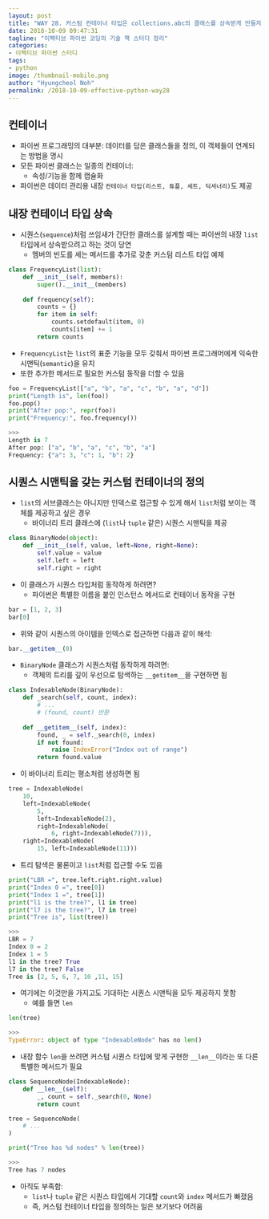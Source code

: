 ```yaml
---
layout: post
title: "WAY 28. 커스텀 컨테이너 타입은 collections.abc의 클래스를 상속받게 만들자"
date: 2018-10-09 09:47:31
tagline: "이펙티브 파이썬 코딩의 기술 책 스터디 정리"
categories:
- 이펙티브 파이썬 스터디
tags:
- python
image: /thumbnail-mobile.png
author: "Hyungcheol Noh"
permalink: /2018-10-09-effective-python-way28
---
```


## 컨테이너
- 파이썬 프로그래밍의 대부분: 데이터를 담은 클래스들을 정의, 이 객체들이 연계되는 방법을 명시
- 모든 파이썬 클래스는 일종의 컨테이너:
  - 속성/기능을 함께 캡슐화
- 파이썬은 데이터 관리용 내장 `컨테이너 타입(리스트, 튜플, 세트, 딕셔너리)`도 제공

## 내장 컨테이너 타입 상속
- 시퀀스(`sequence`)처럼 쓰임새가 간단한 클래스를 설계할 때는 파이썬의 내장 `list` 타입에서 상속받으려고 하는 것이 당연
  - 멤버의 빈도를 세는 메서드를 추가로 갖춘 커스텀 리스트 타입 예제
  
```python
class FrequencyList(list):
    def __init__(self, members):
        super().__init__(members)
        
    def frequency(self):
        counts = {}
        for item in self:
            counts.setdefault(item, 0)
            counts[item] += 1
        return counts
```

- `FrequencyList`는 `list`의 표준 기능을 모두 갖춰서 파이썬 프로그래머에게 익숙한 시맨틱(`semantic`)을 유지
- 또한 추가한 메서드로 필요한 커스텀 동작을 더할 수 있음

```python
foo = FrequencyList(["a", "b", "a", "c", "b", "a", "d"])
print("Length is", len(foo))
foo.pop()
print("After pop:", repr(foo))
print("Frequency:", foo.frequency())

>>>
Length is 7
After pop: ["a", "b", "a", "c", "b", "a"]
Frequency: {"a": 3, "c": 1, "b": 2}
```

## 시퀀스 시맨틱을 갖는 커스텀 컨테이너의 정의
- `list`의 서브클래스는 아니지만 인덱스로 접근할 수 있게 해서 `list`처럼 보이는 객체를 제공하고 싶은 경우
  - 바이너리 트리 클래스에 (`list`나 `tuple` 같은) 시퀀스 시맨틱을 제공

```python
class BinaryNode(object):
    def __init__(self, value, left=None, right=None):
        self.value = value
        self.left = left
        self.right = right
```

- 이 클래스가 시퀀스 타입처럼 동작하게 하려면?
  - 파이썬은 특별한 이름을 붙인 인스턴스 메서드로 컨테이너 동작을 구현

```python
bar = [1, 2, 3]
bar[0]
```

- 위와 같이 시퀀스의 아이템을 인덱스로 접근하면 다음과 같이 해석:

```python
bar.__getitem__(0)
```

- `BinaryNode` 클래스가 시퀀스처럼 동작하게 하려면:
  - 객체의 트리를 깊이 우선으로 탐색하는 `__getitem__`을 구현하면 됨

```python
class IndexableNode(BinaryNode):
    def _search(self, count, index):
        # ...
        # (found, count) 반환
        
    def __getitem__(self, index):
        found, _ = self._search(0, index)
        if not found:
            raise IndexError("Index out of range")
        return found.value
```

- 이 바이너리 트리는 평소처럼 생성하면 됨

```python
tree = IndexableNode(
    10,
    left=IndexableNode(
        5,
        left=IndexableNode(2),
        right=IndexableNode(
            6, right=IndexableNode(7))),
    right=IndexableNode(
        15, left=IndexableNode(11)))
```

- 트리 탐색은 물론이고 `list`처럼 접근할 수도 있음

```python
print("LBR =", tree.left.right.right.value)
print("Index 0 =", tree[0])
print("Index 1 =", tree[1])
print("l1 is the tree?", l1 in tree)
print("l7 is the tree?", l7 in tree)
print("Tree is", list(tree))

>>>
LBR = 7
Index 0 = 2
Index 1 = 5
l1 in the tree? True
l7 in the tree? False
Tree is [2, 5, 6, 7, 10 ,11, 15]
```

- 여기에는 이것만을 가지고도 기대하는 시퀀스 시맨틱을 모두 제공하지 못함
  - 예를 들면 `len`

```python
len(tree)

>>>
TypeError: object of type "IndexableNode" has no len()
```

- 내장 함수 `len`을 쓰려면 커스텀 시퀀스 타입에 맞게 구현한 `__len__`이라는 또 다른 특별한 메서드가 필요

```python
class SequenceNode(IndexableNode):
    def __len__(self):
        _, count = self._search(0, None)
        return count

tree = SequenceNode(
    # ...
)

print("Tree has %d nodes" % len(tree))

>>>
Tree has 7 nodes
```

- 아직도 부족함:
  - `list`나 `tuple` 같은 시퀀스 타입에서 기대할 `count`와 `index` 메서드가 빠졌음
  - 즉, 커스텀 컨테이너 타입을 정의하는 일은 보기보다 어려움
  

